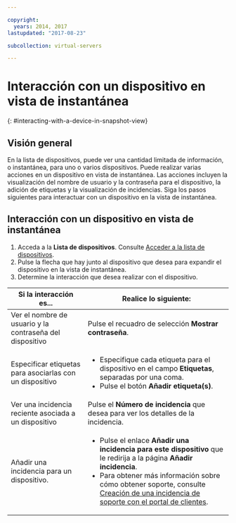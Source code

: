 ```yaml
---

copyright:
  years: 2014, 2017
lastupdated: "2017-08-23"

subcollection: virtual-servers

---
```


# Interacción con un dispositivo en vista de instantánea
{: #interacting-with-a-device-in-snapshot-view}

## Visión general

En la lista de dispositivos, puede ver una cantidad limitada de información, o instantánea, para uno o varios dispositivos. Puede realizar varias acciones en un dispositivo en vista de instantánea. Las acciones incluyen la visualización del nombre de usuario y la contraseña para el dispositivo, la adición de etiquetas y la visualización de incidencias. Siga los pasos siguientes para interactuar con un dispositivo en la vista de instantánea.

## Interacción con un dispositivo en vista de instantánea

1. Acceda a la **Lista de dispositivos**. Consulte [Acceder a la lista de dispositivos](/docs/vsi?topic=virtual-servers-managing-virtual-servers).
2. Pulse la flecha que hay junto al dispositivo que desea para expandir el dispositivo en la vista de instantánea.
3. Determine la interacción que desea realizar con el dispositivo.

|Si la interacción es...|Realice lo siguiente:|
|---|---|
|Ver el nombre de usuario y la contraseña del dispositivo|Pulse el recuadro de selección **Mostrar contraseña**.|
|Especificar etiquetas para asociarlas con un dispositivo|<ul><li>Especifique cada etiqueta para el dispositivo en el campo **Etiquetas**, separadas por una coma.</li><li>Pulse el botón **Añadir etiqueta(s)**.</li></ul>|
|Ver una incidencia reciente asociada a un dispositivo|Pulse el **Número de incidencia** que desea para ver los detalles de la incidencia.|
|Añadir una incidencia para un dispositivo.|<ul><li>Pulse el enlace **Añadir una incidencia para este dispositivo** que le redirija a la página **Añadir incidencia**.</li><li>Para obtener más información sobre cómo obtener soporte, consulte [Creación de una incidencia de soporte con el portal de clientes](/docs/customer-portal?topic=customer-portal-customerportal_support).</li></ul>|

